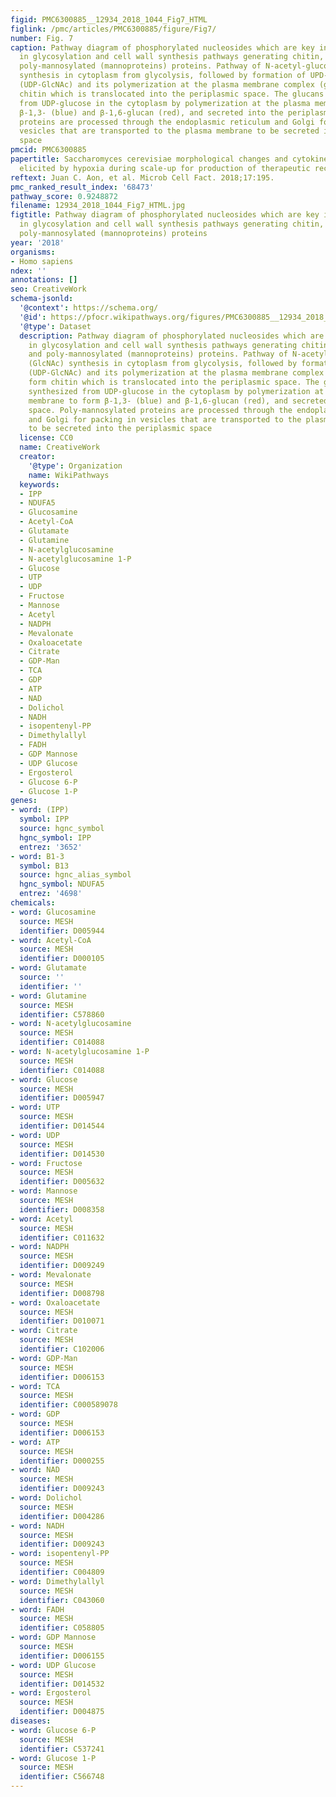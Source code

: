 ```yaml
---
figid: PMC6300885__12934_2018_1044_Fig7_HTML
figlink: /pmc/articles/PMC6300885/figure/Fig7/
number: Fig. 7
caption: Pathway diagram of phosphorylated nucleosides which are key intermediates
  in glycosylation and cell wall synthesis pathways generating chitin, glucans, and
  poly-mannosylated (mannoproteins) proteins. Pathway of N-acetyl-glucosamine (GlcNAc)
  synthesis in cytoplasm from glycolysis, followed by formation of UPD-N-acetyl-glucosamine
  (UDP-GlcNAc) and its polymerization at the plasma membrane complex (green) to form
  chitin which is translocated into the periplasmic space. The glucans are synthesized
  from UDP-glucose in the cytoplasm by polymerization at the plasma membrane to form
  β-1,3- (blue) and β-1,6-glucan (red), and secreted into the periplasmic space. Poly-mannosylated
  proteins are processed through the endoplasmic reticulum and Golgi for packing in
  vesicles that are transported to the plasma membrane to be secreted into the periplasmic
  space
pmcid: PMC6300885
papertitle: Saccharomyces cerevisiae morphological changes and cytokinesis arrest
  elicited by hypoxia during scale-up for production of therapeutic recombinant proteins.
reftext: Juan C. Aon, et al. Microb Cell Fact. 2018;17:195.
pmc_ranked_result_index: '68473'
pathway_score: 0.9248872
filename: 12934_2018_1044_Fig7_HTML.jpg
figtitle: Pathway diagram of phosphorylated nucleosides which are key intermediates
  in glycosylation and cell wall synthesis pathways generating chitin, glucans, and
  poly-mannosylated (mannoproteins) proteins
year: '2018'
organisms:
- Homo sapiens
ndex: ''
annotations: []
seo: CreativeWork
schema-jsonld:
  '@context': https://schema.org/
  '@id': https://pfocr.wikipathways.org/figures/PMC6300885__12934_2018_1044_Fig7_HTML.html
  '@type': Dataset
  description: Pathway diagram of phosphorylated nucleosides which are key intermediates
    in glycosylation and cell wall synthesis pathways generating chitin, glucans,
    and poly-mannosylated (mannoproteins) proteins. Pathway of N-acetyl-glucosamine
    (GlcNAc) synthesis in cytoplasm from glycolysis, followed by formation of UPD-N-acetyl-glucosamine
    (UDP-GlcNAc) and its polymerization at the plasma membrane complex (green) to
    form chitin which is translocated into the periplasmic space. The glucans are
    synthesized from UDP-glucose in the cytoplasm by polymerization at the plasma
    membrane to form β-1,3- (blue) and β-1,6-glucan (red), and secreted into the periplasmic
    space. Poly-mannosylated proteins are processed through the endoplasmic reticulum
    and Golgi for packing in vesicles that are transported to the plasma membrane
    to be secreted into the periplasmic space
  license: CC0
  name: CreativeWork
  creator:
    '@type': Organization
    name: WikiPathways
  keywords:
  - IPP
  - NDUFA5
  - Glucosamine
  - Acetyl-CoA
  - Glutamate
  - Glutamine
  - N-acetylglucosamine
  - N-acetylglucosamine 1-P
  - Glucose
  - UTP
  - UDP
  - Fructose
  - Mannose
  - Acetyl
  - NADPH
  - Mevalonate
  - Oxaloacetate
  - Citrate
  - GDP-Man
  - TCA
  - GDP
  - ATP
  - NAD
  - Dolichol
  - NADH
  - isopentenyl-PP
  - Dimethylallyl
  - FADH
  - GDP Mannose
  - UDP Glucose
  - Ergosterol
  - Glucose 6-P
  - Glucose 1-P
genes:
- word: (IPP)
  symbol: IPP
  source: hgnc_symbol
  hgnc_symbol: IPP
  entrez: '3652'
- word: B1-3
  symbol: B13
  source: hgnc_alias_symbol
  hgnc_symbol: NDUFA5
  entrez: '4698'
chemicals:
- word: Glucosamine
  source: MESH
  identifier: D005944
- word: Acetyl-CoA
  source: MESH
  identifier: D000105
- word: Glutamate
  source: ''
  identifier: ''
- word: Glutamine
  source: MESH
  identifier: C578860
- word: N-acetylglucosamine
  source: MESH
  identifier: C014088
- word: N-acetylglucosamine 1-P
  source: MESH
  identifier: C014088
- word: Glucose
  source: MESH
  identifier: D005947
- word: UTP
  source: MESH
  identifier: D014544
- word: UDP
  source: MESH
  identifier: D014530
- word: Fructose
  source: MESH
  identifier: D005632
- word: Mannose
  source: MESH
  identifier: D008358
- word: Acetyl
  source: MESH
  identifier: C011632
- word: NADPH
  source: MESH
  identifier: D009249
- word: Mevalonate
  source: MESH
  identifier: D008798
- word: Oxaloacetate
  source: MESH
  identifier: D010071
- word: Citrate
  source: MESH
  identifier: C102006
- word: GDP-Man
  source: MESH
  identifier: D006153
- word: TCA
  source: MESH
  identifier: C000589078
- word: GDP
  source: MESH
  identifier: D006153
- word: ATP
  source: MESH
  identifier: D000255
- word: NAD
  source: MESH
  identifier: D009243
- word: Dolichol
  source: MESH
  identifier: D004286
- word: NADH
  source: MESH
  identifier: D009243
- word: isopentenyl-PP
  source: MESH
  identifier: C004809
- word: Dimethylallyl
  source: MESH
  identifier: C043060
- word: FADH
  source: MESH
  identifier: C058805
- word: GDP Mannose
  source: MESH
  identifier: D006155
- word: UDP Glucose
  source: MESH
  identifier: D014532
- word: Ergosterol
  source: MESH
  identifier: D004875
diseases:
- word: Glucose 6-P
  source: MESH
  identifier: C537241
- word: Glucose 1-P
  source: MESH
  identifier: C566748
---
```

